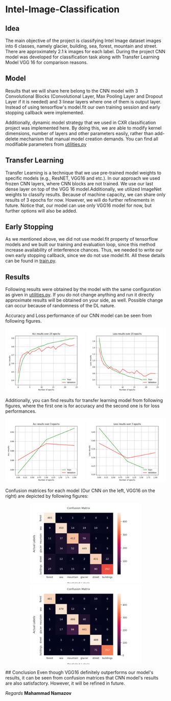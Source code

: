 # Intel-Image-Classification
## Idea
The main objective of the project is classifying Intel Image dataset images into 6 classes, namely glacier, building, sea, forest, mountain and street. There are approximately 2.1 k images for each label. During the project CNN model was developed for classification task along with Transfer Learning Model VGG 16 for comparison reasons.
## Model 
Results that we will share here belong to the CNN model with 3 Convolutional Blocks (Convolutional Layer, Max Pooling Layer and Dropout Layer if it is needed) and 3 linear layers where one of them is output layer. Instead of using tensorflow's model.fit our own training session and early stopping callback were implemented. 

Additionally, dynamic model strategy that we used in CXR classification project was implemented here. By doing this, we are able to modify kernel dimensions, number of layers and other parameters easily, rather than add-delete mechanism that manual model creation demands. You can find all modifiable parameters from [utilities.py](utilities.py)
## Transfer Learning
Transfer Learning is a technique that we use pre-trained model weights to specific models (e.g., ResNET, VGG16 and etc.). In our approach we used frozen CNN layers, where CNN blocks are not trained. We use our last dense layer on top of the VGG 16 model.Additionally, we utilized ImageNet weights to classify results. Because of machine capacity, we can share only results of 3 epochs for now. However, we will do further refinements in future. Notice that, our model can use only VGG16 model for now, but further options will also be added.

## Early Stopping
As we mentioned above, we did not use model.fit property of tensorflow models and we built our training and evaluation loop, since this method increase availability of interference chances. Thus, we needed to write our own early stopping callback, since we do not use model.fit. All these details can be found in [train.py](train.py).

## Results
Following results were obtained by the model with the same configuration as given in [utilities.py](utilities.py). If you do not change anything and run it directly approximate results will be obtained on your side, as well. Possible change can occur because of randomness of the DL nature.

Accuracy and Loss performance of our CNN model can be seen from following figures.
 <p align="center">
<img src="train_results/experiment_13/acc_plot.png" width="250" height="200">  <img src="train_results/experiment_13/loss_plot.png" width="250" height="200">
 </p>
Additionally, you can find results for transfer learning model from following figures, where the first one is for accuracy and the second one is for loss performances.
 <p align="center">
<img src="train_results/experiment_1/acc_plot.png" width="250" height="200">  <img src="train_results/experiment_1/loss_plot.png" width="250" height="200">
 </p>

Confusion matrices for each model (Our CNN on the left, VGG16 on the right) are depicted by following figures:
 <p align="center">
<img src="train_results/experiment_13/confusion_matrix.png" width="350" height="250">  <img src="train_results/experiment_1/confusion_matrix.png" width="350" height="250">
 </p>
## Conclusion
Even though VGG16 definitely outperforms our model's results, it can be seen from confusion matrices that CNN model's results are also satisfactory. However, it will be refined in future.

*Regards*
**Mahammad Namazov**
